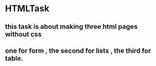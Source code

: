 # HTMLTask
## this task is about making three html pages without css 
## one for form , the second for lists , the third for table.